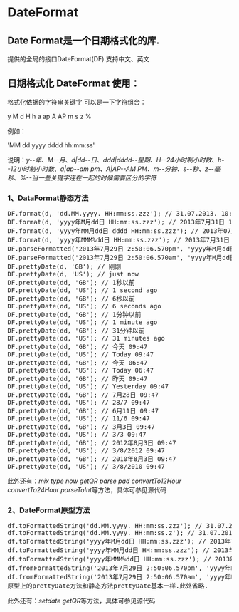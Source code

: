 DateFormat
==========

<h2>Date Format是一个日期格式化的库.</h2>
<p>提供的全局的接口DateFormat(DF).支持中文、英文</p>
<h2>日期格式化 DateFormat 使用：</h2>
<p>格式化依据的字符串关键字 可以是一下字符组合：</p>
<p>y M d H h a ap A AP m s z %</p>
<p>例如：</p>
<p>'MM dd yyyy dddd hh:mm:ss'</p>
<p>说明：<i>y--年、M--月、d|dd--日、ddd|dddd--星期、H--24小时制小时数、h--12小时制小时数、a|ap--am pm、A|AP--AM PM、m--分钟、s--秒、z--毫秒、%--当一些关键字连在一起的时候需要区分的字符</i></p>
<h3>1、DataFormat静态方法</h3>
<pre>
DF.format(d, 'dd.MM.yyyy. HH:mm:ss.zzz'); // 31.07.2013. 10:48:19.751
DF.format(d, 'yyyy年M月dd日 HH:mm:ss.zzz'); // 2013年7月31日 10:48:19.751
DF.format(d, 'yyyy年MM月dd日 dddd HH:mm:ss.zzz'); // 2013年07月31日 星期三 10:48:19.751
DF.format(d, 'yyyy年MMM%dd日 HH:mm:ss.zzz'); // 2013年7月31日 10:48:19.751
DF.parseFormatted('2013年7月29日 2:50:06.570pm', 'yyyy年M月dd日 h:mm:ss.zzz%a'); // Mon Jul 29 2013 14:50:06 GMT+0800 (中国标准时间)
DF.parseFormatted('2013年7月29日 2:50:06.570am', 'yyyy年M月dd日 h:mm:ss.zzz%ap'); // Mon Jul 29 2013 02:50:06 GMT+0800 (中国标准时间)
DF.prettyDate(d, 'GB'); // 刚刚
DF.prettyDate(d, 'US'); // just now
DF.prettyDate(dd, 'GB'); // 1秒以前
DF.prettyDate(dd, 'US'); // 1 second ago
DF.prettyDate(dd, 'GB'); // 6秒以前
DF.prettyDate(dd, 'US'); // 6 seconds ago
DF.prettyDate(dd, 'GB'); // 1分钟以前
DF.prettyDate(dd, 'US'); // 1 minute ago
DF.prettyDate(dd, 'GB'); // 31分钟以前
DF.prettyDate(dd, 'US'); // 31 minutes ago
DF.prettyDate(dd, 'GB'); // 今天 09:47
DF.prettyDate(dd, 'US'); // Today 09:47
DF.prettyDate(dd, 'GB'); // 今天 06:47
DF.prettyDate(dd, 'US'); // Today 06:47
DF.prettyDate(dd, 'GB'); // 昨天 09:47
DF.prettyDate(dd, 'US'); // Yesterday 09:47
DF.prettyDate(dd, 'GB'); // 7月28日 09:47
DF.prettyDate(dd, 'US'); // 28/7 09:47
DF.prettyDate(dd, 'GB'); // 6月11日 09:47
DF.prettyDate(dd, 'US'); // 11/6 09:47
DF.prettyDate(dd, 'GB'); // 3月3日 09:47
DF.prettyDate(dd, 'US'); // 3/3 09:47
DF.prettyDate(dd, 'GB'); // 2012年8月3日 09:47
DF.prettyDate(dd, 'US'); // 3/8/2012 09:47
DF.prettyDate(dd, 'GB'); // 2010年8月3日 09:47
DF.prettyDate(dd, 'US'); // 3/8/2010 09:47
</pre>
<p>此外还有：<i>mix type now getQR parse pad convertTo12Hour convertTo24Hour parseToInt</i>等方法，具体可参见源代码</p>
<h3>2、DateFormat原型方法</h3>
<pre>
df.toFormattedString('dd.MM.yyyy. HH:mm:ss.zzz'); // 31.07.2013. 10:50:27.864
df.toFormattedString('dd.MM.yyyy. HH:mm:ss.z'); // 31.07.2013. 10:50:27.864
df.toFormattedString('yyyy年M月dd日 HH:mm:ss.zzz'); // 2013年7月31日 10:50:27.864
df.toFormattedString('yyyy年MM月dd日 HH:mm:ss.zzz'); // 2013年07月31日 10:50:27.864
df.toFormattedString('yyyy年MMM%dd日 HH:mm:ss.zzz'); // 2013年7月31日 10:50:27.864
df.fromFormattedString('2013年7月29日 2:50:06.570pm', 'yyyy年M月dd日 h:mm:ss.zzz%a'); // Mon Jul 29 2013 14:50:06 GMT+0800 (中国标准时间)
df.fromFormattedString('2013年7月29日 2:50:06.570am', 'yyyy年M月dd日 h:mm:ss.zzz%ap'); // Mon Jul 29 2013 02:50:06 GMT+0800 (中国标准时间)
原型上的prettyDate方法和静态方法prettyDate基本一样.此处省略.
</pre>
<p>此外还有：<i>setdate getQR</i>等方法，具体可参见源代码</p>



